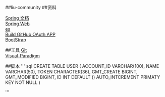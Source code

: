 ##liu-community
##资料

[Spring 文档](https://spring.io/guides)  
[Spring Web](https://spring.io/guides/gs/serving-web-content/)  
[es](https://elasticsearch.cn)  
[Build GitHub OAuth APP](https://developer.github.com/apps/building-oauth-apps/)  
[BootStrap](https://v3.bootcss.com/getting-started/)



##工具
[Git](http://gti-scm.com/dowload)  
[Visual-Paradigm](https://www.visual-paradigm.com)

##脚本
''' sql
CREATE  TABLE USER
(
    ACCOUNT_ID VARCHAR(100),
    NAME VARCHAR(50),
    TOKEN CHARACTER(36),
    GMT_CREATE BIGINT,
    GMT_MODIFIED BIGINT,
    ID INT DEFAULT () AUTO_INTCREMENT PRIMATY KEY NOT NULL 
)

'''